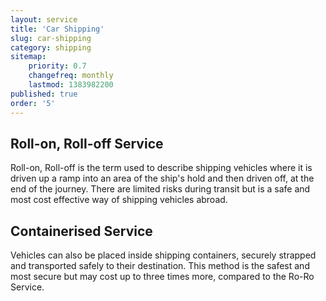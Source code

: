 ```yaml
---
layout: service
title: 'Car Shipping'
slug: car-shipping
category: shipping
sitemap:
    priority: 0.7
    changefreq: monthly
    lastmod: 1383982200
published: true
order: '5'
---
```

## Roll-on, Roll-off Service

Roll-on, Roll-off is the term used to describe shipping vehicles where it is driven up a ramp into an area of the ship's hold and then driven off, at the end of the journey. There are limited risks during transit but is a safe and most cost effective way of shipping vehicles abroad.

## Containerised Service

Vehicles can also be placed inside shipping containers, securely strapped and transported safely to their destination. This method is the safest and most secure but may cost up to three times more, compared to the Ro-Ro Service.